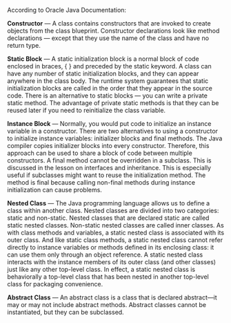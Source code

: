 According to Oracle Java Documentation:

**Constructor** — A class contains constructors that are invoked to create objects from the class blueprint. Constructor declarations look like method declarations — except that they use the name of the class and have no return type.

**Static Block** — A static initialization block is a normal block of code enclosed in braces, { } and preceded by the static keyword. A class can have any number of static initialization blocks, and they can appear anywhere in the class body. The runtime system guarantees that static initialization blocks are called in the order that they appear in the source code.
There is an alternative to static blocks — you can write a private static method. The advantage of private static methods is that they can be reused later if you need to reinitialize the class variable.

**Instance Block** — Normally, you would put code to initialize an instance variable in a constructor. There are two alternatives to using a constructor to initialize instance variables: initializer blocks and final methods. The Java compiler copies initializer blocks into every constructor. Therefore, this approach can be used to share a block of code between multiple constructors.
A final method cannot be overridden in a subclass. This is discussed in the lesson on interfaces and inheritance. This is especially useful if subclasses might want to reuse the initialization method. The method is final because calling non-final methods during instance initialization can cause problems.

**Nested Class** — The Java programming language allows us to define a class within another class. Nested classes are divided into two categories: static and non-static. Nested classes that are declared static are called static nested classes. Non-static nested classes are called inner classes.
As with class methods and variables, a static nested class is associated with its outer class. And like static class methods, a static nested class cannot refer directly to instance variables or methods defined in its enclosing class: it can use them only through an object reference.
A static nested class interacts with the instance members of its outer class (and other classes) just like any other top-level class. In effect, a static nested class is behaviorally a top-level class that has been nested in another top-level class for packaging convenience.

**Abstract Class** — An abstract class is a class that is declared abstract—it may or may not include abstract methods. Abstract classes cannot be instantiated, but they can be subclassed.